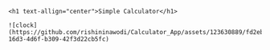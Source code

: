 
    <h1 text-allign="center">Simple Calculator</h1>

    ![clock](https://github.com/rishininawodi/Calculator_App/assets/123630889/fd2eb256-16d3-4d6f-b309-42f3d22cb5fc)
